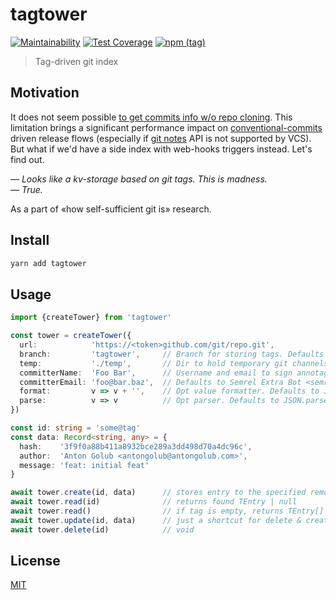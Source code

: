 # tagtower
[![Maintainability](https://api.codeclimate.com/v1/badges/88b8163c3bc008afafc1/maintainability)](https://codeclimate.com/github/semrel-extra/tagtower/maintainability)
[![Test Coverage](https://api.codeclimate.com/v1/badges/88b8163c3bc008afafc1/test_coverage)](https://codeclimate.com/github/semrel-extra/tagtower/test_coverage)
[![npm (tag)](https://img.shields.io/npm/v/tagtower)](https://www.npmjs.com/package/tagtower)

> Tag-driven git index

## Motivation
It does not seem possible [to get commits info w/o repo cloning](https://stackoverflow.com/questions/20055398/is-it-possible-to-get-commit-logs-messages-of-a-remote-git-repo-without-git-clon). This limitation brings a significant performance impact on [conventional-commits](https://www.conventionalcommits.org/en/v1.0.0/) driven release flows (especially if [git notes](https://git-scm.com/docs/git-notes) API is not supported by VCS). But what if we'd have a side index with web-hooks triggers instead. Let's find out.

_— Looks like a kv-storage based on git tags. This is madness._  
_— True._

As a part of «how self-sufficient git is» research.

## Install
```sh
yarn add tagtower
```

## Usage
```ts
import {createTower} from 'tagtower'

const tower = createTower({
  url:            'https://<token>github.com/git/repo.git',
  branch:         'tagtower',     // Branch for storing tags. Defaults to 'tagtower'
  temp:           './temp',       // Dir to hold temporary git channels. Defaults to fs.mkdtemp(path.join(os.tmpdir(), 'tempy-tagtower-'))
  committerName:  'Foo Bar',      // Username and email to sign annotaged git tags
  committerEmail: 'foo@bar.baz',  // Defaults to Semrel Extra Bot <semrel-extra-bot@hotmail.com>
  format:         v => v + '',    // Opt value formatter. Defaults to JSON.stringify
  parse:          v => v          // Opt parser. Defaults to JSON.parse
})

const id: string = 'some@tag'
const data: Record<string, any> = {
  hash:    '3f9f0a88b411a8932bce289a3dd498d70a4dc96c',
  author:  'Anton Golub <antongolub@antongolub.com>',
  message: 'feat: initial feat'
}

await tower.create(id, data)      // stores entry to the specified remote
await tower.read(id)              // returns found TEntry | null
await tower.read()                // if tag is empty, returns TEntry[]
await tower.update(id, data)      // just a shortcut for delete & create
await tower.delete(id)            // void
```

## License
[MIT](./LICENSE)
